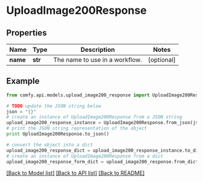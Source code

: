 # UploadImage200Response


## Properties

Name | Type | Description | Notes
------------ | ------------- | ------------- | -------------
**name** | **str** | The name to use in a workflow.  | [optional] 

## Example

```python
from comfy.api.models.upload_image200_response import UploadImage200Response

# TODO update the JSON string below
json = "{}"
# create an instance of UploadImage200Response from a JSON string
upload_image200_response_instance = UploadImage200Response.from_json(json)
# print the JSON string representation of the object
print UploadImage200Response.to_json()

# convert the object into a dict
upload_image200_response_dict = upload_image200_response_instance.to_dict()
# create an instance of UploadImage200Response from a dict
upload_image200_response_form_dict = upload_image200_response.from_dict(upload_image200_response_dict)
```
[[Back to Model list]](../README.md#documentation-for-models) [[Back to API list]](../README.md#documentation-for-api-endpoints) [[Back to README]](../README.md)


